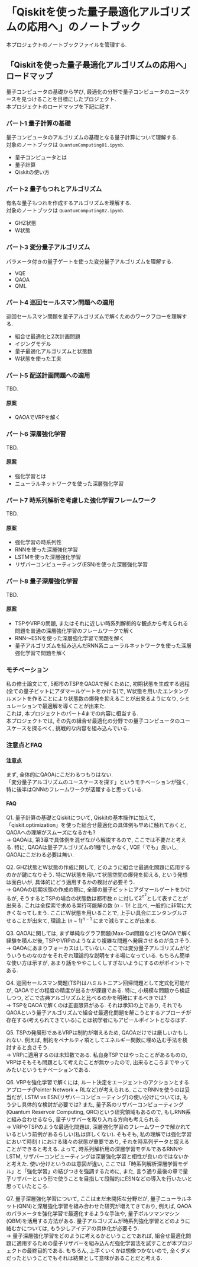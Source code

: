 # 「Qiskitを使った量子最適化アルゴリズムの応用へ」のノートブック
本プロジェクトのノートブックファイルを管理する.

## 「Qiskitを使った量子最適化アルゴリズムの応用へ」ロードマップ
量子コンピュータの基礎から学び, 最適化の分野で量子コンピュータのユースケースを見つけることを目標にしたプロジェクト.  
本プロジェクトのロードマップを下記に記す.

### パート1 量子計算の基礎
量子コンピュータのアルゴリズムの基礎となる量子計算について理解する.  
対象のノートブックは `QuantumComputing01.ipynb`.

- 量子コンピュータとは
- 量子計算
- Qiskitの使い方

### パート2 量子もつれとアルゴリズム
有名な量子もつれを作成するアルゴリズムを理解する.  
対象のノートブックは `QuantumComputing02.ipynb`.

- GHZ状態
- W状態

### パート3 変分量子アルゴリズム
パラメータ付きの量子ゲートを使った変分量子アルゴリズムを理解する.

- VQE
- QAOA
- QML

### パート4 巡回セールスマン問題への適用
巡回セールスマン問題を量子アルゴリズムで解くためのワークフローを理解する.

- 組合せ最適化と2次計画問題
- イジングモデル
- 量子最適化アルゴリズムと状態数
- W状態を使った工夫

### パート5 配送計画問題への適用
TBD.

#### 原案
- QAOAでVRPを解く

### パート6 深層強化学習
TBD.

#### 原案
- 強化学習とは
- ニューラルネットワークを使った深層強化学習

### パート7 時系列解析を考慮した強化学習フレームワーク
TBD.

#### 原案
- 強化学習の時系列性
- RNNを使った深層強化学習
- LSTMを使った深層強化学習
- リザバーコンピューティング(ESN)を使った深層強化学習

### パート8 量子深層強化学習
TBD.

#### 原案
- TSPやVRPの問題, またはそれに近しい時系列解析的な観点から考えられる問題を普通の深層強化学習のフレームワークで解く
- RNN〜ESNを使った深層強化学習で問題を解く
- 量子アルゴリズムを組み込んだRNN系ニューラルネットワークを使った深層強化学習で問題を解く

### モチベーション
私の修士論文にて, 5都市のTSPをQAOAで解くために, 初期状態を生成する過程(全ての量子ビットにアダマールゲートをかける)で, W状態を用いたエンタングルメントを作ることにより状態数の爆発を抑えることが出来るようになり, シミュレーションで最適解を導くことが出来た.  
これは, 本プロジェクトのパート4までの内容に相当する.  
本プロジェクトでは, その先の組合せ最適化の分野での量子コンピュータのユースケースを探るべく, 挑戦的な内容を組み込んでいる.

### 注意点とFAQ
#### 注意点
まず, 全体的にQAOAにこだわるつもりはない.  
「変分量子アルゴリズムのユースケースを探す」というモチベーションが強く, 特に後半はQNNのフレームワークが活躍すると思っている.

#### FAQ
Q1. 量子計算の基礎とQiskitについて, Qiskitの基本操作に加えて, 「qiskit.optimization」を使った組合せ最適化の具体例も早めに触れておくと, QAOAへの理解がスムーズになるかも?  
$\rightarrow$ QAOAは, 第3章で具体例を混ぜながら解説するので, ここでは不要だと考える. 特に, QAOAは量子アルゴリズムの1種でしかなく, VQE「でも」良いし, QAOAにこだわる必要は無い.

Q2. GHZ状態とW状態の作成に関して, どのように組合せ最適化問題に応用するのかが鍵になりそう. 特にW状態を用いて状態空間の爆発を抑える, という発想は面白いが, 具体的にどう適用するかの検討が必要そう.  
$\rightarrow$ QAOAの初期状態の作成の際に, 全部の量子ビットにアダマールゲートをかけるが, そうするとTSPの場合の状態数は都市数 $n$ に対して$2^{n^2}$として表すことが出来る. これは全探索で求める実行可能解の数 $(n - 1)!$ と比べ, 一般的に非常に大きくなってしまう. ここにW状態を用いることで, 上手い具合にエンタングルさせることが出来て, 理論上 $(n - 1)^{n - 1}$ にまで減らすことが出来る.

Q3. QAOAに関しては, まず単純なグラフ問題(Max-Cut問題など)をQAOAで解く経験を積んだ後, TSPやVRPのようなより複雑な問題へ発展させるのが良さそう.  
$\rightarrow$ QAOAにあまりフォーカスはしていない. ここでは変分量子アルゴリズムがどういうものなのかをそれぞれ理論的な説明をする場になっている. もちろん簡単な使い方は示すが, あまり話をややこしくしすぎないようにするのがポイントである.

Q4. 巡回セールスマン問題(TSP)はハミルトニアン回帰問題として定式化可能だが, QAOAでどの程度の精度が出るかが課題である. 特に, 小規模な問題から検証しつつ, どこで古典アルゴリズムと比べるのかを明確にするべきでは?  
$\rightarrow$ TSPをQAOAで解くのは正直限界がある. それは承知の上であり, それでもQAOAという量子アルゴリズムで組合せ最適化問題を解こうとするアプローチが存在する(考えられてきている)ことは初学者にもアピールポイントとなるはず.

Q5. TSPの発展形であるVRPは制約が増えるため, QAOAだけでは厳しいかもしれない. 例えば, 制約をペナルティ項としてエネルギー関数に埋め込む手法を検討すると良さそう.  
$\rightarrow$ VRPに適用するのは未知数である. 私自身TSPではやったことがあるものの, VRPはそもそも問題として考えたことが無かったので, 出来るところまでやってみたいというモチベーションである.

Q6. VRPを強化学習で解くには, ルート決定をエージェントのアクションとするアプローチ(Pointer Network + RLなど)が考えられる. ここでRNNを使うのは妥当だが, LSTM vs ESN(リザバーコンピューティング)の使い分けについては, もう少し具体的な検討が必要では? また, 量子系のリザバーコンピューティング(Quantum Reservoir Computing, QRC)という研究領域もあるので, もしRNN系と組み合わせるなら, 量子リザバーを取り入れる方向も考えられる.  
$\rightarrow$ VRPやTSPのような最適化問題は, 深層強化学習のフレームワークで解かれているという前例があるらしい(私は詳しくない). そもそも, 私の理解では強化学習において時刻 $t$ における諸々の状態が重要であり, それを時系列データと捉えることができると考える. よって, 時系列解析用の深層学習モデルであるRNNやLSTM, リザバーコンピューティングは深層強化学習と相性が良いのではないかと考えた. 使い分けというのは意図が違い, ここでは「時系列解析深層学習モデル」と「強化学習」の結びつきを強調するために, また, 言う通り最後の章で量子リザバーという形で使うことを目指して段階的にESNなどの導入を行いたいと思っていたところ.

Q7. 量子深層強化学習について, ここはまだ未開拓な分野だが, 量子ニューラルネット(QNN)と深層強化学習を組み合わせた研究が増えてきており, 例えば, QAOAのパラメータを強化学習で最適化するような手法や, 量子ボルツマンマシン(QBM)を活用する方法がある. 量子アルゴリズムが時系列強化学習とどのように絡むかについては, もう少しアイデアの具体化が必要そう.  
$\rightarrow$ 量子深層強化学習をどのように考えるかということであれば, 組合せ最適化問題に適用するための量子リザバーを組み込んだ強化学習法を試すことが本プロジェクトの最終目的である. もちろん, 上手くいくかは想像つかないので, 全くダメだったということでもそれは結果として意味があることだと考える.